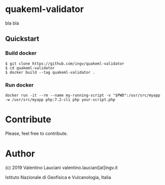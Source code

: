 # quakeml-validator

bla bla

## Quickstart
### Build docker
```
$ git clone https://github.com/ingv/quakeml-validator
$ cd quakeml-validator
$ docker build --tag quakeml-validator .
```

### Run docker
```
docker run -it --rm --name my-running-script -v "$PWD":/usr/src/myapp -w /usr/src/myapp php:7.2-cli php your-script.php
```

# Contribute
Please, feel free to contribute.

# Author
(c) 2019 Valentino Lauciani valentino.lauciani[at]ingv.it

Istituto Nazionale di Geofisica e Vulcanologia, Italia
